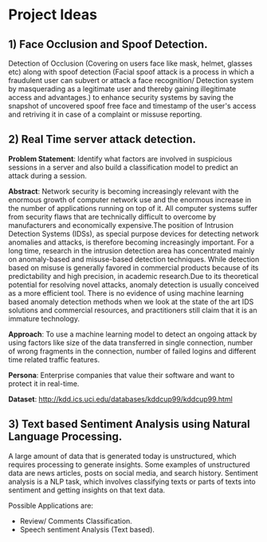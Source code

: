 # Project Ideas

## 1) Face Occlusion and Spoof Detection.

Detection of Occlusion (Covering on users face like mask, helmet, glasses etc) along with spoof detection (Facial spoof attack is a process in which a fraudulent user can subvert or attack a face recognition/ Detection system by masquerading as a legitimate user and thereby gaining illegitimate access and advantages.) to enhance security systems by saving the snapshot of uncovered spoof free face and timestamp of the user's access and retriving it in case of a complaint or missuse reporting. 		

## 2) Real Time server attack detection.
	
**Problem Statement**: Identify what factors are involved in suspicious sessions in a server and also build a classification model to predict an attack during a session.

**Abstract**: Network security is becoming increasingly relevant with the enormous growth of computer network use and the enormous increase in the number of applications running on top of it. All computer systems suffer from security flaws that are technically difficult to overcome by manufacturers and economically expensive.The position of Intrusion Detection Systems (IDSs), as special purpose devices for detecting network anomalies and attacks, is therefore becoming increasingly important. For a long time, research in the intrusion detection area has concentrated mainly on anomaly-based and misuse-based detection techniques. While detection based on misuse is generally favored in commercial products because of its predictability and high precision, in academic research.Due to its theoretical potential for resolving novel attacks, anomaly detection is usually conceived as a more efficient tool. There is no evidence of using machine learning based anomaly detection methods when we look at the state of the art IDS solutions and commercial resources, and practitioners still claim that it is an immature technology.

**Approach**: To use a machine learning model to detect an ongoing attack by using factors like size of the data transferred in single connection, number of wrong fragments in the connection, number of failed logins and different time related traffic features. 

**Persona**: Enterprise companies that value their software and want to protect it in real-time.

**Dataset**: http://kdd.ics.uci.edu/databases/kddcup99/kddcup99.html

## 3) Text based Sentiment Analysis using Natural Language Processing. 

A large amount of data that is generated today is unstructured, which requires processing to generate insights. Some examples of unstructured data are news articles, posts on social media, and search history. Sentiment analysis is a NLP task, which involves classifying texts or parts of texts into sentiment and getting insights on that text data.  
   
   Possible Applications are:
* Review/ Comments Classification.
* Speech sentiment Analysis (Text based).
